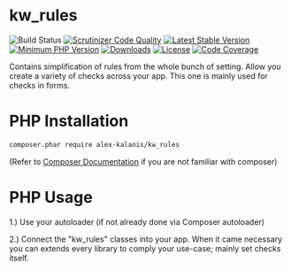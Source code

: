 kw_rules
================

![Build Status](https://github.com/alex-kalanis/kw_rules/actions/workflows/code_checks.yml/badge.svg)
[![Scrutinizer Code Quality](https://scrutinizer-ci.com/g/alex-kalanis/kw_rules/badges/quality-score.png?b=master)](https://scrutinizer-ci.com/g/alex-kalanis/kw_rules/?branch=master)
[![Latest Stable Version](https://poser.pugx.org/alex-kalanis/kw_rules/v/stable.svg?v=1)](https://packagist.org/packages/alex-kalanis/kw_rules)
[![Minimum PHP Version](https://img.shields.io/badge/php-%3E%3D%207.3-8892BF.svg)](https://php.net/)
[![Downloads](https://img.shields.io/packagist/dt/alex-kalanis/kw_rules.svg?v1)](https://packagist.org/packages/alex-kalanis/kw_rules)
[![License](https://poser.pugx.org/alex-kalanis/kw_rules/license.svg?v=1)](https://packagist.org/packages/alex-kalanis/kw_rules)
[![Code Coverage](https://scrutinizer-ci.com/g/alex-kalanis/kw_rules/badges/coverage.png?b=master&v=1)](https://scrutinizer-ci.com/g/alex-kalanis/kw_rules/?branch=master)

Contains simplification of rules from the whole bunch of setting. Allow you
create a variety of checks across your app. This one is mainly used for checks
in forms.

# PHP Installation

```bash
composer.phar require alex-kalanis/kw_rules
```

(Refer to [Composer Documentation](https://github.com/composer/composer/blob/master/doc/00-intro.md#introduction) if you are not
familiar with composer)


# PHP Usage

1.) Use your autoloader (if not already done via Composer autoloader)

2.) Connect the "kw_rules" classes into your app. When it came necessary
you can extends every library to comply your use-case; mainly set checks itself.
